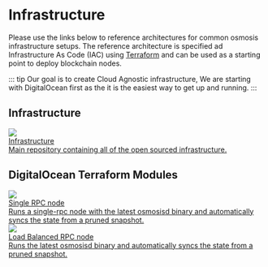 
# Infrastructure

Please use the links below to reference architectures for common osmosis infrastructure setups. 
The reference architecture is specified ad Infrastructure As Code (IAC) using [Terraform](https://www.terraform.io/) and can be used as a starting point to deploy blockchain nodes.

::: tip
 Our goal is to create Cloud Agnostic infrastructure, We are starting with DigitalOcean first as the it is the easiest way to get up and running.
 :::
 
 ## Infrastructure
 <div class="cards twoColumn" >
   <a href="https://github.com/osmosis-labs/infrastructure" class="card">
     <img src="/img/ide.svg" class="filter-icon" />
     <div class="title">
     Infrastructure
     </div>
     <div class="text">
    Main repository containing all of the open sourced infrastructure.
     </div>
   </a>
</div>

## DigitalOcean Terraform Modules
<div class="cards twoColumn" >

  <a href="do/single-rpc.html" class="card">
    <img src="/img/ide.svg" class="filter-icon" />
    <div class="title">
    Single RPC node
    </div>
    <div class="text">
        Runs a single-rpc node with the latest osmosisd binary and automatically syncs the state from a pruned snapshot.
    </div>
  </a>
  <a href="do/loadbalanced-rpc.html" class="card">
    <img src="/img/ide.svg" class="filter-icon" />
    <div class="title">
    Load Balanced RPC node
    </div>
    <div class="text">
        Runs the latest osmosisd binary and automatically syncs the state from a pruned snapshot.
    </div>
  </a>

 </div>
